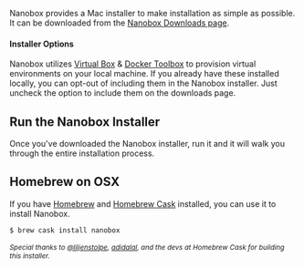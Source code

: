 Nanobox provides a Mac installer to make installation as simple as possible. It can be downloaded from the [Nanobox Downloads page](https://desktop.nanobox.io/downloads).

#### Installer Options
Nanobox utilizes [Virtual Box](https://www.virtualbox.org/) & [Docker Toolbox](https://www.docker.com/products/docker-toolbox) to provision virtual environments on your local machine. If you already have these installed locally, you can opt-out of including them in the Nanobox installer. Just uncheck the option to include them on the downloads page.

## Run the Nanobox Installer
Once you've downloaded the Nanobox installer, run it and it will walk you through the entire installation process.

## Homebrew on OSX
If you have [Homebrew](http://brew.sh/) and [Homebrew Cask](http://caskroom.io/) installed, you can use it to install Nanobox.

```bash
$ brew cask install nanobox
```

<p style="font-size: .85em; font-style: italic;">Special thanks to <a href="https://twitter.com/liljenstolpe">@liljenstolpe</a>, <a href="https://github.com/adidalal">adidalal</a>, and the devs at Homebrew Cask for building this installer.</p>

